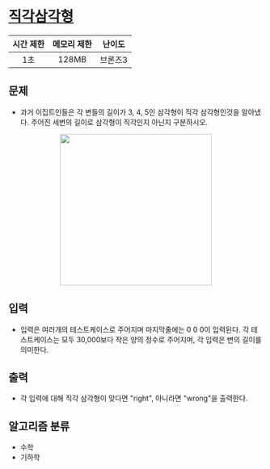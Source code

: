 # [직각삼각형](https://www.acmicpc.net/problem/4153)

|시간 제한|메모리 제한|난이도|
|:-------:|:---------:|:---:|
|1초|128MB|브론즈3|

## 문제
- 과거 이집트인들은 각 변들의 길이가 3, 4, 5인 삼각형이 직각 삼각형인것을 알아냈다. 주어진 세변의 길이로 삼각형이 직각인지 아닌지 구분하시오.

<center>
    <img src='https://www.acmicpc.net/upload/images3/rope-triangle.gif' width=300>
</center>

## 입력
- 입력은 여러개의 테스트케이스로 주어지며 마지막줄에는 0 0 0이 입력된다. 각 테스트케이스는 모두 30,000보다 작은 양의 정수로 주어지며, 각 입력은 변의 길이를 의미한다.

## 출력
- 각 입력에 대해 직각 삼각형이 맞다면 "right", 아니라면 "wrong"을 출력한다.

## 알고리즘 분류
- 수학
- 기하학